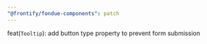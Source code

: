 ```yaml
---
"@frontify/fondue-components": patch
---
```


feat(`Tooltip`): add button type property to prevent form submission
